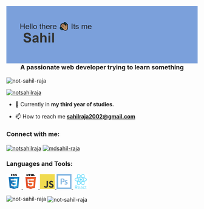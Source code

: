 <img src="header.png"
     alt="Markdown Monster icon"
     style="float: left; margin-right: 10px;" />
<h3 align="center">A passionate web developer trying to learn something</h3>

<p align="left"> <img src="https://komarev.com/ghpvc/?username=not-sahil-raja&label=Profile%20views&color=0e75b6&style=flat" alt="not-sahil-raja" /> </p>

<p align="left"> <a href="https://twitter.com/notsahilraja" target="blank"><img src="https://img.shields.io/twitter/follow/notsahilraja?logo=twitter&style=for-the-badge" alt="notsahilraja" /></a> </p>

- 🌱 Currently in **my third year of studies.**

- 📫 How to reach me **sahilraja2002@gmail.com**

<h3 align="left">Connect with me:</h3>
<p align="left">
<a href="https://twitter.com/notsahilraja" target="blank"><img align="center" src="https://raw.githubusercontent.com/rahuldkjain/github-profile-readme-generator/master/src/images/icons/Social/twitter.svg" alt="notsahilraja" height="30" width="40" /></a>
<a href="https://linkedin.com/in/mdsahil-raja" target="blank"><img align="center" src="https://raw.githubusercontent.com/rahuldkjain/github-profile-readme-generator/master/src/images/icons/Social/linked-in-alt.svg" alt="mdsahil-raja" height="30" width="40" /></a>
</p>

<h3 align="left">Languages and Tools:</h3>
<p align="left"> <a href="https://www.w3schools.com/css/" target="_blank" rel="noreferrer"> <img src="https://raw.githubusercontent.com/devicons/devicon/master/icons/css3/css3-original-wordmark.svg" alt="css3" width="40" height="40"/> </a> <a href="https://www.w3.org/html/" target="_blank" rel="noreferrer"> <img src="https://raw.githubusercontent.com/devicons/devicon/master/icons/html5/html5-original-wordmark.svg" alt="html5" width="40" height="40"/> </a> <a href="https://developer.mozilla.org/en-US/docs/Web/JavaScript" target="_blank" rel="noreferrer"> <img src="https://raw.githubusercontent.com/devicons/devicon/master/icons/javascript/javascript-original.svg" alt="javascript" width="40" height="40"/> </a> <a href="https://www.photoshop.com/en" target="_blank" rel="noreferrer"> <img src="https://raw.githubusercontent.com/devicons/devicon/master/icons/photoshop/photoshop-line.svg" alt="photoshop" width="40" height="40"/> </a> <a href="https://reactjs.org/" target="_blank" rel="noreferrer"> <img src="https://raw.githubusercontent.com/devicons/devicon/master/icons/react/react-original-wordmark.svg" alt="react" width="40" height="40"/> </a> </p>

<p><img align="left" src="https://github-readme-stats.vercel.app/api/top-langs?username=not-sahil-raja&show_icons=true&locale=en&layout=compact" alt="not-sahil-raja" /></p>

<p>&nbsp;<img align="center" src="https://github-readme-stats.vercel.app/api?username=not-sahil-raja&show_icons=true&locale=en" alt="not-sahil-raja" /></p>

